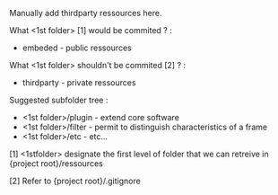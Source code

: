 Manually add thirdparty ressources here.

What <1st folder> [1] would be commited ? :
* embeded - public ressources

What <1st folder> shouldn't be commited [2] ? : 
* thirdparty - private ressources 

Suggested subfolder tree  :
* <1st folder>/plugin - extend core software
* <1st folder>/filter - permit to distinguish characteristics of a frame
* <1st folder>/etc    - etc...

[1] <1stfolder> designate the first level of folder that we can retreive in {project root}/ressources

[2] Refer to {project root}/.gitignore

